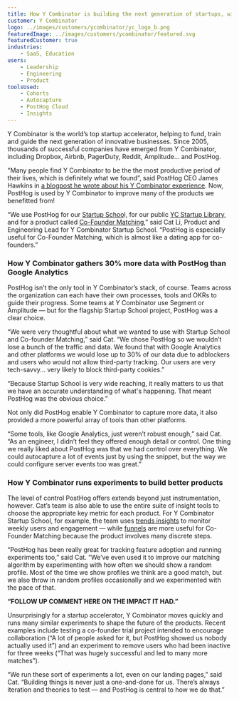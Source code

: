 ```yaml
---
title: How Y Combinator is building the next generation of startups, with help from PostHog
customer: Y Combinator
logo: ../images/customers/ycombinator/yc_logo_b.png
featuredImage: ../images/customers/ycombinator/featured.svg
featuredCustomer: true
industries:
    - SaaS, Education
users:
    - Leadership
    - Engineering
    - Product
toolsUsed:
    - Cohorts
    - Autocapture
    - PostHog Cloud
    - Insights
---
```


Y Combinator is the world’s top startup accelerator, helping to fund, train and guide the next generation of innovative businesses. Since 2005, thousands of successful companies have emerged from Y Combinator, including Dropbox, Airbnb, PagerDuty, Reddit, Amplitude... and PostHog. 

"Many people find Y Combinator to be the the most productive period of their lives, which is definitely what we found”, said PostHog CEO James Hawkins in [a blogpost he wrote about his Y Combinator experience](/blog/moving-to-sf). Now, PostHog is used by Y Combinator to improve many of the products we benefitted from! 

“We use PostHog for our [Startup Schoo](https://www.startupschool.org/)l, for our public [YC Startup Library](https://www.ycombinator.com/library), and for a product called [Co-Founder Matching](https://www.ycombinator.com/cofounder-matching),” said Cat Li, Product and Engineering Lead for Y Combinator Startup School. “PostHog is especially useful for Co-Founder Matching, which is almost like a dating app for co-founders.”

### How Y Combinator gathers 30% more data with PostHog than Google Analytics

PostHog isn’t the only tool in Y Combinator’s stack, of course. Teams across the organization can each have their own processes, tools and OKRs to guide their progress. Some teams at Y Combinator use Segment or Amplitude — but for the flagship Startup School project, PostHog was a clear choice. 

“We were very thoughtful about what we wanted to use with Startup School and Co-founder Matching,” said Cat. “We chose PostHog so we wouldn’t lose a bunch of the traffic and data. We found that with Google Analytics and other platforms we would lose up to 30% of our data due to adblockers and users who would not allow third-party tracking. Our users are very tech-savvy... very likely to block third-party cookies.”

“Because Startup School is very wide reaching, it really matters to us that we have an accurate understanding of what's happening. That meant PostHog was the obvious choice.”

Not only did PostHog enable Y Combinator to capture more data, it also provided a more powerful array of tools than other platforms. 

“Some tools, like Google Analytics, just weren’t robust enough,” said Cat. “As an engineer, I didn’t feel they offered enough detail or control. One thing we really liked about PostHog was that we had control over everything. We could autocapture a lot of events just by using the snippet, but the way we could configure server events too was great.”

### How Y Combinator runs experiments to build better products

The level of control PostHog offers extends beyond just instrumentation, however. Cat’s team is also able to use the entire suite of insight tools to choose the appropriate key metric for each product. For Y Combinator Startup School, for example, the team uses [trends insights](/manual/trends) to monitor weekly users and engagement — while [funnels](/manual/funnels) are more useful for Co-Founder Matching because the product involves many discrete steps. 

“PostHog has been really great for tracking feature adoption and running experiments too,” said Cat. “We’ve even used it to improve our matching algorithm by experimenting with how often we should show a random profile. Most of the time we show profiles we think are a good match, but we also throw in random profiles occasionally and we experimented with the pace of that. 

**“FOLLOW UP COMMENT HERE ON THE IMPACT IT HAD.”**

Unsurprisingly for a startup accelerator, Y Combinator moves quickly and runs many similar experiments to shape the future of the products. Recent examples include testing a co-founder trial project intended to encourage collaboration (“A lot of people asked for it, but PostHog showed us nobody actually used it”) and an experiment to remove users who had been inactive for three weeks (“That was hugely successful and led to many more matches”).

“We run these sort of experiments a lot, even on our landing pages,” said Cat. “Building things is never just a one-and-done for us. There’s always iteration and theories to test — and PostHog is central to how we do that.”
